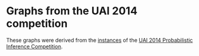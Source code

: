 # Graphs from the UAI 2014 competition

These graphs were derived from the
[instances](http://www.hlt.utdallas.edu/~vgogate/uai14-competition/problems.html)
of the [UAI 2014 Probabilistic Inference Competition](http://auai.org/uai2014/competition.shtml).
